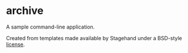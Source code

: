 # archive

A sample command-line application.

Created from templates made available by Stagehand under a BSD-style
[license](https://github.com/dart-lang/stagehand/blob/master/LICENSE).
